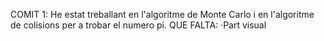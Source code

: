 COMIT 1:
He estat treballant en l'algoritme de Monte Carlo i en l'algoritme de colisions per a trobar el numero pi.
QUE FALTA:
·Part visual
